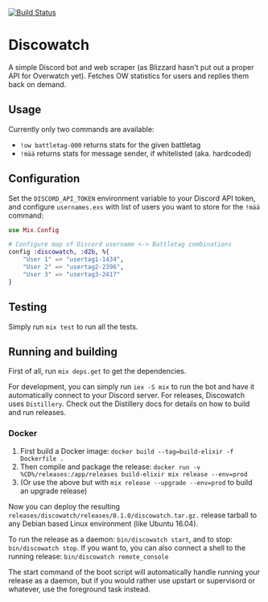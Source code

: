 [![Build Status](https://travis-ci.org/juhalehtonen/discowatch.svg?branch=master)](https://travis-ci.org/juhalehtonen/discowatch)

# Discowatch
A simple Discord bot and web scraper (as Blizzard hasn't put out a proper API for
Overwatch yet). Fetches OW statistics for users and replies them back on demand.

## Usage
Currently only two commands are available:

- `!ow battletag-000` returns stats for the given battletag
- `!mää` returns stats for message sender, if whitelisted (aka. hardcoded)

## Configuration
Set the `DISCORD_API_TOKEN` environment variable to your Discord API token, and 
configure `usernames.exs` with list of users you want to store for the `!mää` command:

```elixir
use Mix.Config

# Configure map of Discord username <-> Battletag combinations
config :discowatch, :d2b, %{
    "User 1" => "usertag1-1434",
    "User 2" => "usertag2-2396",
    "User 3" => "usertag3-2417"
}
```

## Testing
Simply run `mix test` to run all the tests.

## Running and building
First of all, run `mix deps.get` to get the dependencies.

For development, you can simply run `iex -S mix` to run the bot and have it
automatically connect to your Discord server. For releases, Discowatch uses
`Distillery`. Check out the Distillery docs for details on how to build and
run releases.

### Docker

1. First build a Docker image: `docker build --tag=build-elixir -f Dockerfile .`
2. Then compile and package the release: `docker run -v %CD%/releases:/app/releases build-elixir mix release --env=prod`
3. (Or use the above but with `mix release --upgrade --env=prod` to build an upgrade release)

Now you can deploy the resulting `releases/discowatch/releases/0.1.0/discowatch.tar.gz.`
release tarball to any Debian based Linux environment (like Ubuntu 16.04).

To run the release as a daemon: `bin/discowatch start`, and to stop: `bin/discowatch stop`.
If you want to, you can also connect a shell to the running release: `bin/discowatch remote_console`

The start command of the boot script will automatically handle running your
release as a daemon, but if you would rather use upstart or supervisord or
whatever, use the foreground task instead.